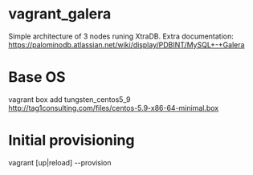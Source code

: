# vagrant_galera

Simple architecture of 3 nodes runing XtraDB. 
Extra documentation: https://palominodb.atlassian.net/wiki/display/PDBINT/MySQL+-+Galera


# Base OS

vagrant box add tungsten_centos5_9 http://tag1consulting.com/files/centos-5.9-x86-64-minimal.box

# Initial provisioning

vagrant [up|reload] --provision



